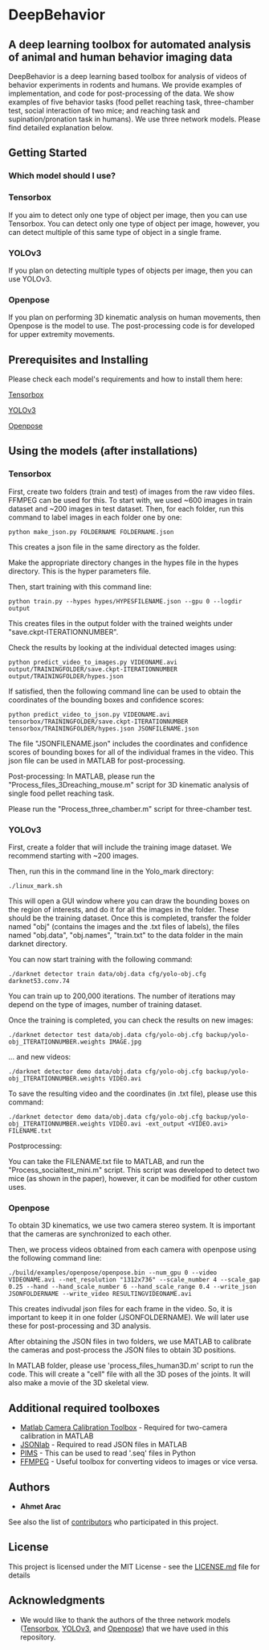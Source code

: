 # DeepBehavior

## A deep learning toolbox for automated analysis of animal and human behavior imaging data

DeepBehavior is a deep learning based toolbox for analysis of videos of behavior experiments in rodents and humans. We provide examples of implementation, and code for post-processing of the data. We show examples of five behavior tasks (food pellet reaching task, three-chamber test, social interaction of two mice; and reaching task and supination/pronation task in humans). We use three network models. Please find detailed explanation below.

## Getting Started

### Which model should I use?

### Tensorbox

If you aim to detect only one type of object per image, then you can use Tensorbox. You can detect only one type of object per image, however, you can detect multiple of this same type of object in a single frame.

### YOLOv3

If you plan on detecting multiple types of objects per image, then you can use YOLOv3.

### Openpose

If you plan on performing 3D kinematic analysis on human movements, then Openpose is the model to use. The post-processing code is for developed for upper extremity movements.

## Prerequisites and Installing

Please check each model's requirements and how to install them here:

[Tensorbox](https://github.com/aarac/TensorBox)

[YOLOv3](https://github.com/aarac/darknet)

[Openpose](https://github.com/aarac/openpose)

## Using the models (after installations)

### Tensorbox

First, create two folders (train and test) of images from the raw video files. FFMPEG can be used for this. To start with, we used ~600 images in train dataset and ~200 images in test dataset.
Then, for each folder, run this command to label images in each folder one by one:
```
python make_json.py FOLDERNAME FOLDERNAME.json 
```
This creates a json file in the same directory as the folder.

Make the appropriate directory changes in the hypes file in the hypes directory. This is the hyper parameters file.

Then, start training with this command line:
```
python train.py --hypes hypes/HYPESFILENAME.json --gpu 0 --logdir output
```
This creates files in the output folder with the trained weights under "save.ckpt-ITERATIONNUMBER".

Check the results by looking at the individual detected images using:
```
python predict_video_to_images.py VIDEONAME.avi output/TRAININGFOLDER/save.ckpt-ITERATIONNUMBER output/TRAININGFOLDER/hypes.json
```

If satisfied, then the following command line can be used to obtain the coordinates of the bounding boxes and confidence scores:
```
python predict_video_to_json.py VIDEONAME.avi tensorbox/TRAININGFOLDER/save.ckpt-ITERATIONNUMBER tensorbox/TRAININGFOLDER/hypes.json JSONFILENAME.json
```
The file "JSONFILENAME.json" includes the coordinates and confidence scores of bounding boxes for all of the individual frames in the video. This json file can be used in MATLAB for post-processing.

Post-processing:
In MATLAB, please run the "Process_files_3Dreaching_mouse.m" script for 3D kinematic analysis of single food pellet reaching task.

Please run the "Process_three_chamber.m" script for three-chamber test.

### YOLOv3
First, create a folder that will include the training image dataset. We recommend starting with ~200 images.

Then, run this in the command line in the Yolo_mark directory:

```
./linux_mark.sh
```

This will open a GUI window where you can draw the bounding boxes on the region of interests, and do it for all the images in the folder. These should be the training dataset. Once this is completed, transfer the folder named "obj" (contains the images and the .txt files of labels), the files named "obj.data", "obj.names", "train.txt" to the data folder in the main darknet directory.

You can now start training with the following command:

```
./darknet detector train data/obj.data cfg/yolo-obj.cfg darknet53.conv.74
```

You can train up to 200,000 iterations. The number of iterations may depend on the type of images, number of training dataset.

Once the training is completed, you can check the results on new images:

```
./darknet detector test data/obj.data cfg/yolo-obj.cfg backup/yolo-obj_ITERATIONNUMBER.weights IMAGE.jpg
```

... and new videos:

```
./darknet detector demo data/obj.data cfg/yolo-obj.cfg backup/yolo-obj_ITERATIONNUMBER.weights VIDEO.avi
```

To save the resulting video and the coordinates (in .txt file), please use this command:

```
./darknet detector demo data/obj.data cfg/yolo-obj.cfg backup/yolo-obj_ITERATIONNUMBER.weights VIDEO.avi -ext_output <VIDEO.avi> FILENAME.txt
```

Postprocessing:

You can take the FILENAME.txt file to MATLAB, and run the "Process_socialtest_mini.m" script. This script was developed to detect two mice (as shown in the paper), however, it can be modified for other custom uses.

### Openpose

To obtain 3D kinematics, we use two camera stereo system. It is important that the cameras are synchronized to each other.

Then, we process videos obtained from each camera with openpose using the following command line:

```
./build/examples/openpose/openpose.bin --num_gpu 0 --video VIDEONAME.avi --net_resolution "1312x736" --scale_number 4 --scale_gap 0.25 --hand --hand_scale_number 6 --hand_scale_range 0.4 --write_json JSONFOLDERNAME --write_video RESULTINGVIDEONAME.avi
```

This creates indivudal json files for each frame in the video. So, it is important to keep it in one folder (JSONFOLDERNAME). We will later use these for post-processing and 3D analysis.

After obtaining the JSON files in two folders, we use MATLAB to calibrate the cameras and post-process the JSON files to obtain 3D positions.

In MATLAB folder, please use 'process_files_human3D.m' script to run the code. This will create a "cell" file with all the 3D poses of the joints. It will also make a movie of the 3D skeletal view.



## Additional required toolboxes

* [Matlab Camera Calibration Toolbox](http://www.vision.caltech.edu/bouguetj/calib_doc/) - Required for two-camera calibration in MATLAB
* [JSONlab](https://www.mathworks.com/matlabcentral/fileexchange/33381-jsonlab-a-toolbox-to-encode-decode-json-files) - Required to read JSON files in MATLAB
* [PIMS](http://soft-matter.github.io/pims/v0.4.1/) - This can be used to read '.seq' files in Python
* [FFMPEG](https://www.ffmpeg.org) - Useful toolbox for converting videos to images or vice versa.

## Authors

* **Ahmet Arac** 

See also the list of [contributors](https://github.com/your/project/contributors) who participated in this project.

## License

This project is licensed under the MIT License - see the [LICENSE.md](LICENSE.md) file for details

## Acknowledgments

* We would like to thank the authors of the three network models ([Tensorbox](https://github.com/Russell91/TensorBox), [YOLOv3](https://github.com/AlexeyAB/darknet), and [Openpose](https://github.com/CMU-Perceptual-Computing-Lab/openpose)) that we have used in this repository.
